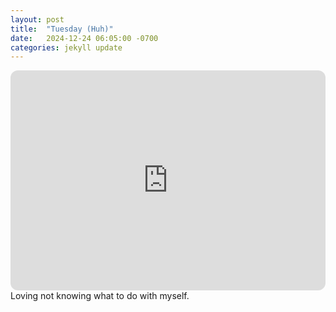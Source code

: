 ```yaml
---
layout: post
title:  "Tuesday (Huh)"
date:   2024-12-24 06:05:00 -0700
categories: jekyll update
---
```

<iframe style="border-radius:12px" src="https://open.spotify.com/embed/playlist/3r7e44xoowDnMBhUsuTv88?utm_source=generator" width="100%" height="352" frameBorder="0" allowfullscreen="" allow="autoplay; clipboard-write; encrypted-media; fullscreen; picture-in-picture" loading="lazy"></iframe>
Loving not knowing what to do with myself.
